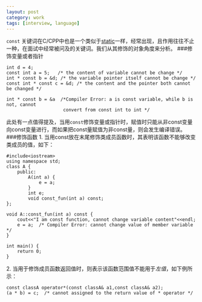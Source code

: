```yaml
---
layout: post
category: work
tags: [interview, language]
---
```


`const` 关键词在C/CPP中也是一个类似于[static](http://lengerfulluse.com/research/2013/10/20/%E8%99%9A%E5%87%BD%E6%95%B0/)一样，经常出现，且作用往往不止一种，在面试中经常被问及的关键词。我们从其修饰的对象角度来分析。
###修饰变量或者指针

    int d = 4;
    const int a = 5;   /* the content of variable cannot be change */
    int * const b = &d; /* the variable pointer itself cannot be change */
    const int * const c = &d; /* the content and the pointer both cannot be changed */

    int * const b = &a  /*Compiler Error: a is const variable, while b is not, cannot
                         convert from const int to int */

此处有一点值得提及，当用`const`修饰变量或指针时，赋值时只能从非const变量向const变量进行，而如果把const量赋值为非const量，则会发生编译错误。
###修饰函数
1\. 当用const放在末尾修饰类成员函数时，其表明该函数不能够改变类成员的值，如下：

    #include<iostream>
    using namespace std;
    class A {
        public:
            A(int a) {
                e = a;
            }
            int e;
            void const_fun(int a) const;
    };

    void A::const_fun(int a) const {
        cout<<"I am const function, cannot change variable content"<<endl;
        e = a;  /* Compiler Error: cannot change value of member variable */
    }

    int main() {
        return 0;
    }

2\. 当用于修饰成员函数返回值时，则表示该函数范围值不能用于*左值*，如下例所示：

    const classA operator*(const classA& a1,const classA& a2);
    (a * b) = c;  /* cannot assigned to the return value of * operator */




